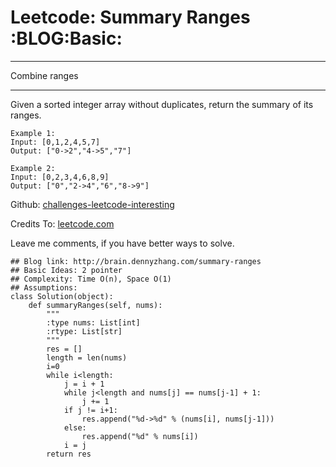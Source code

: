 # Leetcode: Summary Ranges     :BLOG:Basic:


---

Combine ranges  

---

Given a sorted integer array without duplicates, return the summary of its ranges.  

    Example 1:
    Input: [0,1,2,4,5,7]
    Output: ["0->2","4->5","7"]

    Example 2:
    Input: [0,2,3,4,6,8,9]
    Output: ["0","2->4","6","8->9"]

Github: [challenges-leetcode-interesting](https://github.com/DennyZhang/challenges-leetcode-interesting/tree/master/summary-ranges)  

Credits To: [leetcode.com](https://leetcode.com/problems/summary-ranges/description/)  

Leave me comments, if you have better ways to solve.  

    ## Blog link: http://brain.dennyzhang.com/summary-ranges
    ## Basic Ideas: 2 pointer
    ## Complexity: Time O(n), Space O(1)
    ## Assumptions:
    class Solution(object):
        def summaryRanges(self, nums):
            """
            :type nums: List[int]
            :rtype: List[str]
            """
            res = []
            length = len(nums)
            i=0
            while i<length:
                j = i + 1
                while j<length and nums[j] == nums[j-1] + 1:
                    j += 1
                if j != i+1:
                    res.append("%d->%d" % (nums[i], nums[j-1]))
                else:
                    res.append("%d" % nums[i])
                i = j
            return res